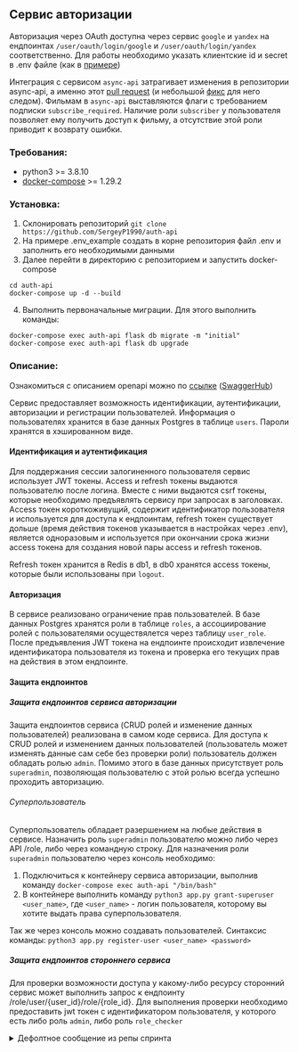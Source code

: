 ## Сервис авторизации

Авторизация через OAuth доступна через сервис `google` и `yandex` на ендпоинтах `/user/oauth/login/google` и `/user/oauth/login/yandex` соответственно. Для работы необходимо указать клиентские id и secret в .env файле (как в [примере](https://github.com/SergeyP1990/auth-api/blob/ef66674e75a4dfab746a27f2b6adc6545e0c16df/example.env#L18-L22))

Интеграция с сервисом `async-api` затрагивает изменения в репозитории async-api, а именно этот [pull request](https://github.com/SergeyP1990/async-api/commit/5c1acebb1caa454ecdc66efee571e8b70c58b6d1) (и небольшой [фикс](https://github.com/SergeyP1990/async-api/commit/7834d3f9d1a81c58b230c686d29c39dfeead534d) для него следом). Фильмам в `async-api` выставляются флаги с требованием подписки `subscribe_required`. Наличие роли `subscriber` у пользователя позволяет ему получить доступ к фильму, а отсутствие этой роли приводит к возврату ошибки.

### Требования:
  - python3 >= 3.8.10
  - [docker-compose](https://docs.docker.com/compose/install/) >= 1.29.2

### Установка:
1) Склонировать репозиторий
`git clone https://github.com/SergeyP1990/auth-api`
2) На примере .env_example создать в корне репозитория файл .env и заполнить его необходимыми данными
3) Далее перейти в директорию с репозиторием и запустить docker-compose
  ```
  cd auth-api
  docker-compose up -d --build
  ```
 4) Выполнить первоначальные миграции. Для этого выполнить команды:
  ```
  docker-compose exec auth-api flask db migrate -m "initial"
  docker-compose exec auth-api flask db upgrade
  ```


### Описание:

Ознакомиться с описанием openapi можно по [ссылке](https://github.com/SergeyP1990/auth-api/blob/0450aaac4cc5b8c31cd706469ae70ca50311b67b/open_api_spec.yml) ([SwaggerHub](https://app.swaggerhub.com/apis/myteam8896/auth-api/1.0.0))

Сервис предоставляет возможность идентификации, аутентификации, авторизации и регистрации пользователей. Информация о пользователях хранится в базе данных Postgres в таблице `users`. Пароли хранятся в хэшированном виде.

#### Идентификация и аутентификация

Для поддержания сессии залогиненного пользователя сервис использует JWT токены. Access и refresh токены выдаются пользователю после логина. Вместе с ними выдаются csrf токены, которые необходимо предъявлять сервису при запросах в заголовках. Access токен короткоживущий, содержит идентификатор пользователя и используется для доступа к ендпоинтам, refresh токен существует дольше (время действия токенов указывается в настройках через .env), является одноразовым и используется при окончании срока жизни access токена для создания новой пары access и refresh токенов.

Refresh токен хранится в Redis в db1, в db0 хранятся access токены, которые были использованы при `logout`.

#### Авторизация

В сервисе реализовано ограничение прав пользователей. В базе данных Postgres хранятся роли в таблице `roles`, а ассоциирование ролей с пользователями осуществялется через таблицу `user_role`. После предъявления JWT токена на ендпоинте происходит извлечение идентификатора пользователя из токена и проверка его текущих прав на действия в этом ендпоинте. 

#### Защита ендпоинтов
##### Защита ендпоинтов сервиса авторизации

Защита ендпоинтов сервиса (CRUD ролей и изменение данных пользователей) реализована в самом коде сервиса. Для доступа к CRUD ролей и изменением данных пользователей (пользователь может изменять данные сам себе без проверки роли) пользователь должен обладать ролью `admin`. Помимо этого в базе данных присутствует роль `superadmin`, позволяющая пользователю с этой ролью всегда успешно проходить авторизацию.

###### Суперпользователь

Суперпользователь обладает разершением на любые действия в сервисе. Назначить роль `superadmin` пользователю можно либо через API /role, либо через командную строку. Для назначения роли `superadmin` пользователю через консоль необходимо:
1) Подключиться к контейнеру сервиса авторизации, выполнив команду `docker-compose exec auth-api "/bin/bash"`
2) В контейнере выполнить команду `python3 app.py grant-superuser <user_name>`, где `<user_name>` - логин пользователя, которому вы хотите выдать права суперпользователя.

Так же через консоль можно создавать пользователей. Синтаксис команды: `python3 app.py register-user <user_name> <password>`

##### Защита ендпоинтов стороннего сервиса

Для проверки возможности доступа у какому-либо ресурсу сторонний сервис может выполнить запрос к ендпоинту /role/user/{user_id}/role/{role_id}. Для выполнения проверки необходимо предоставить jwt токен с идентификатором пользователя, у которого есть либо роль `admin`, либо роль `role_checker`
<details>
  <summary>Дефолтное сообщение из репы спринта</summary>
# Проектная работа 6 спринта

С этого модуля вы больше не будете получать чётко расписанное ТЗ, а задания для каждого спринта вы найдёте внутри уроков. Перед тем как начать программировать, вам предстоит продумать архитектуру решения, декомпозировать задачи и распределить их между командой.

В первом спринте модуля вы напишете основу вашего сервиса и реализуете все базовые требования к нему. Старайтесь избегать ситуаций, в которых один из ваших коллег сидит без дела. Для этого вам придётся составлять задачи, которые можно выполнить параллельно и выбрать единый стиль написания кода.

К концу спринта у вас должен получиться сервис авторизации с системой ролей, написанный на Flask с использованием gevent. Первый шаг к этому — проработать и описать архитектуру вашего сервиса. Это значит, что перед тем, как приступить к разработке, нужно составить план действий: из чего будет состоять сервис, каким будет его API, какие хранилища он будет использовать и какой будет его схема данных. Описание нужно сдать на проверку. Вам предстоит выбрать, какой метод организации доступов использовать для онлайн-кинотеатра, и систему прав, которая позволит ограничить доступ к ресурсам. 

Для описания API рекомендуем использовать [OpenAPI](https://editor.swagger.io){target="_blank"}, если вы выберете путь REST. Или используйте текстовое описание, если вы планируете использовать gRPC. С этими инструментами вы познакомились в предыдущих модулях. Обязательно продумайте и опишите обработку ошибок. Например, как отреагирует ваш API, если обратиться к нему с истёкшим токеном? Будет ли отличаться ответ API, если передать ему токен с неверной подписью? А если имя пользователя уже занято? Документация вашего API должна включать не только ответы сервера при успешном завершении запроса, но и понятное описание возможных ответов с ошибкой.

После прохождения ревью вы можете приступать к программированию. 

Для успешного завершения первой части модуля в вашем сервисе должны быть реализованы API для аутентификации и система управления ролями. Роли понадобятся, чтобы ограничить доступ к некоторым категориям фильмов. Например, «Фильмы, выпущенные менее 3 лет назад» могут просматривать только пользователи из группы 'subscribers'.  

## API для сайта и личного кабинета

- регистрация пользователя;
- вход пользователя в аккаунт (обмен логина и пароля на пару токенов: JWT-access токен и refresh токен); 
- обновление access-токена;
- выход пользователя из аккаунта;
- изменение логина или пароля (с отправкой email вы познакомитесь в следующих модулях, поэтому пока ваш сервис должен позволять изменять личные данные без дополнительных подтверждений);
- получение пользователем своей истории входов в аккаунт;

## API для управления доступами

- CRUD для управления ролями:
  - создание роли,
  - удаление роли,
  - изменение роли,
  - просмотр всех ролей.
- назначить пользователю роль;
- отобрать у пользователя роль;
- метод для проверки наличия прав у пользователя. 

## Подсказки

1. Продумайте, что делать с анонимными пользователями, которым доступно всё, что не запрещено отдельными правами.
2. Метод проверки авторизации будет всегда нужен пользователям. Ходить каждый раз в БД — не очень хорошая идея. Подумайте, как улучшить производительность системы.
3. Добавьте консольную команду для создания суперпользователя, которому всегда разрешено делать все действия в системе.
4. Чтобы упростить себе жизнь с настройкой суперпользователя, продумайте, как сделать так, чтобы при авторизации ему всегда отдавался успех при всех запросах.
5. Для реализации ограничения по фильмам подумайте о присвоении им какой-либо метки. Это потребует небольшой доработки ETL-процесса.


## Дополнительное задание

Реализуйте кнопку «Выйти из остальных аккаунтов», не прибегая к хранению в БД активных access-токенов.

## Напоминаем о требованиях к качеству

Перед тем как сдать ваш код на проверку, убедитесь, что 

- Код написан по правилам pep8: при запуске [линтера](https://semakin.dev/2020/05/python_linters/){target="_blank"} в консоли не появляется предупреждений и возмущений;
- Все ключевые методы покрыты тестами: каждый ответ каждой ручки API и важная бизнес-логика тщательно проверены;
- У тестов есть понятное описание, что именно проверяется внутри. Используйте [pep257](https://www.python.org/dev/peps/pep-0257/){target="_blank"}; 
- Заполните README.md так, чтобы по нему можно было легко познакомиться с вашим проектом. Добавьте короткое, но ёмкое описание проекта. По пунктам опишите как запустить приложения с нуля, перечислив полезные команды. Упомяните людей, которые занимаются проектом и их роли. Ведите changelog: описывайте, что именно из задания модуля уже реализовано в вашем сервисе и пополняйте список по мере развития.
- Вы воспользовались лучшими практиками описания конфигурации приложений из урока. 
<details>
